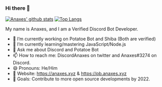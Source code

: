 ### Hi there 👋
[![Anaxes' github stats](https://github-readme-stats.vercel.app/api?username=DiscordAnaxes&show_icons=true&theme=radical)](https://github.com/anuraghazra/github-readme-stats)
[![Top Langs](https://github-readme-stats.vercel.app/api/top-langs/?username=DiscordAnaxes)](https://github.com/anuraghazra/github-readme-stats)

My name is Anaxes, and I am a Verified Discord Bot Developer.


- 🔭 I’m currently working on Potatoe Bot and Shiba (Both are verified)
- 🌱 I’m currently learning/mastering JavaScript/Node.js
- 💬 Ask me about Discord and Potatoe Bot
- 📫 How to reach me: DiscordAnaxes on twitter and Anaxes#3274 on Discord.
- 😄 Pronouns: He/Him
- 🔗 Website: https://anaxes.xyz & https://pb.anaxes.xyz
- 🥅 Goals: Contribute to more open source developments by 2022.
